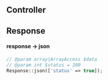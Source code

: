 ## Controller

## Response

#### response -> json

```php
// @param array|ArrayAccess $data
// @param int $status = 200
Response::json(['status' => true]);
```